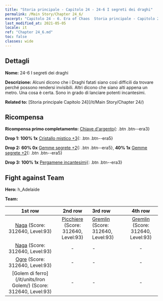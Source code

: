 ```yaml
---
title: "Storia principale - Capitolo 24 - 24-6 I segreti dei draghi"
permalink: /Main Story/Chapter 24_6/
excerpt: "Capitolo 24 - 6. Era of Chaos  Storia principale - Capitolo 24_6. 24-6 I segreti dei draghi"
last_modified_at: 2021-05-05
locale: it
ref: "Chapter 24_6.md"
toc: false
classes: wide
---
```


## Dettagli

 **Nome:** 24-6 I segreti dei draghi

 **Descrizione:** Alcuni dicono che i Draghi fatati siano così difficili da trovare perché possono rendersi invisibili. Altri dicono che siano alti appena un metro. Una cosa è certa. Sono in grado di lanciare potenti incantesimi.

 **Related to:** [Storia principale Capitolo 24](/it/Main Story/Chapter 24/)

## Ricompensa

 **Ricompensa primo completamento:** [Chiave d'argento](/ItemsIT/con_693/){: .btn .btn--era3}

 **Drop 1:** **100% 1x** [Cristallo mistico +3](/ItemsIT/mat_87/){: .btn .btn--era5}

 **Drop 2:** **60% 0x** [Gemme segrete +2](/ItemsIT/mat_79/){: .btn .btn--era5}, **40% 1x** [Gemme segrete +2](/ItemsIT/mat_79/){: .btn .btn--era5}

 **Drop 3:** **100% 1x** [Pergamene incantesimi](/ItemsIT/con_694/){: .btn .btn--era3}


## Fight against Team
 **Hero:** h_Adelaide

 **Team:**


  | 1st row | 2nd row | 3rd row | 4th row |
  |:----:|:----:|:----|:----:|
  | [Naga](/it/units/Naga/) (Score: 312640, Level:93)  | [Picchiere](/it/units/Pikeman/) (Score: 312640, Level:93)  | [Gremlin](/it/units/Gremlin/) (Score: 312640, Level:93)  | [Gremlin](/it/units/Gremlin/) (Score: 312640, Level:93)  |
  | [Naga](/it/units/Naga/) (Score: 312640, Level:93)  | - | - | - |
  | [Ogre](/it/units/Ogre/) (Score: 312640, Level:93)  | - | - | - |
  | [Golem di ferro](/it/units/Iron Golem/) (Score: 312640, Level:93)  | - | - | - |


